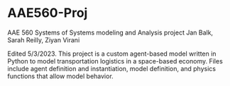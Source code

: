# AAE560-Proj
AAE 560 Systems of Systems modeling and Analysis project
Jan Balk, Sarah Reilly, Ziyan Virani

Edited 5/3/2023. 
This project is a custom agent-based model written in Python to model transportation logistics in a space-based economy. Files include agent definition and instantiation, model definition, and physics functions that allow model behavior.

